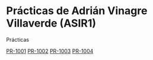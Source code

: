 # Prácticas de Adrián Vinagre Villaverde (ASIR1)

Prácticas

[PR-1001](Practicas/11_pr1001.md)
[PR-1002](Practicas/10_pr1002.md)
[PR-1003](Practicas/12_pr1003.md)
[PR-1004](Practicas/13_pr1004.md)